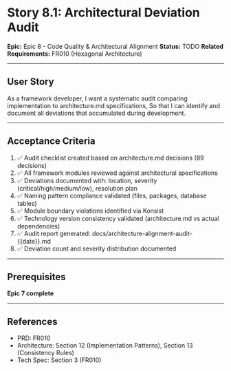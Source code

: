 # Story 8.1: Architectural Deviation Audit

**Epic:** Epic 8 - Code Quality & Architectural Alignment
**Status:** TODO
**Related Requirements:** FR010 (Hexagonal Architecture)

---

## User Story

As a framework developer,
I want a systematic audit comparing implementation to architecture.md specifications,
So that I can identify and document all deviations that accumulated during development.

---

## Acceptance Criteria

1. ✅ Audit checklist created based on architecture.md decisions (89 decisions)
2. ✅ All framework modules reviewed against architectural specifications
3. ✅ Deviations documented with: location, severity (critical/high/medium/low), resolution plan
4. ✅ Naming pattern compliance validated (files, packages, database tables)
5. ✅ Module boundary violations identified via Konsist
6. ✅ Technology version consistency validated (architecture.md vs actual dependencies)
7. ✅ Audit report generated: docs/architecture-alignment-audit-{{date}}.md
8. ✅ Deviation count and severity distribution documented

---

## Prerequisites

**Epic 7 complete**

---

## References

- PRD: FR010
- Architecture: Section 12 (Implementation Patterns), Section 13 (Consistency Rules)
- Tech Spec: Section 3 (FR010)
